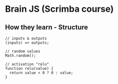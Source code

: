 # Brain JS (Scrimba course)

## How they learn - Structure

```JS
// inputs & outputs
(inputs) => outputs;

// random values
Math.random();

// activation "relu"
function relu(value) {
  return value < 0 ? 0 : value;
}

```